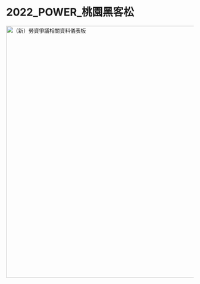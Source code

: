 # 2022_POWER_桃園黑客松
<img width="677" alt="（新）勞資爭議相關資料儀表板" src="https://user-images.githubusercontent.com/86151772/205498012-86d4cbdf-ee5d-412b-8450-fa655f5e8c74.png">
